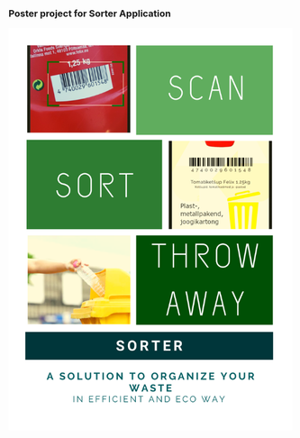 ### Poster project for Sorter Application
<img src="assets/sorterPoster.png" alt="poster for sorter project" width="1000">

